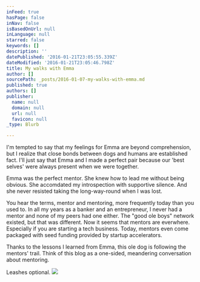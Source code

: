 ```yaml
---
inFeed: true
hasPage: false
inNav: false
isBasedOnUrl: null
inLanguage: null
starred: false
keywords: []
description: ''
datePublished: '2016-01-21T23:05:55.339Z'
dateModified: '2016-01-21T23:05:46.798Z'
title: My walks with Emma
author: []
sourcePath: _posts/2016-01-07-my-walks-with-emma.md
published: true
authors: []
publisher:
  name: null
  domain: null
  url: null
  favicon: null
_type: Blurb

---
```

I'm tempted to say that my feelings for Emma are beyond comprehension, but I realize that close bonds between dogs and humans are established fact. I'll just say that Emma and I made a perfect pair because our 'best selves' were always present when we were together.

Emma was the perfect mentor. She knew how to lead me without being obvious. She accomdated my introspection with supportive silence. And she never resisted taking the long-way-round when I was lost. 

You hear the terms, mentor and mentoring, more frequently today than you used to. In all my years as a banker and an entrepreneur, I never had a mentor and none of my peers had one either. The "good ole boys" network existed, but that was different. Now it seems that mentors are everwhere. Especially if you are starting a tech business.  Today, mentors even come packaged with seed funding provided by startup accelerators.

Thanks to the lessons I learned from Emma, this ole dog is following the mentors' trail.  Think of this blog as a one-sided, meandering conversation about mentoring. 

Leashes optional.
![](https://the-grid-user-content.s3-us-west-2.amazonaws.com/61d85b4d-0ed5-4921-8a35-bfd49bca74ba.jpg)